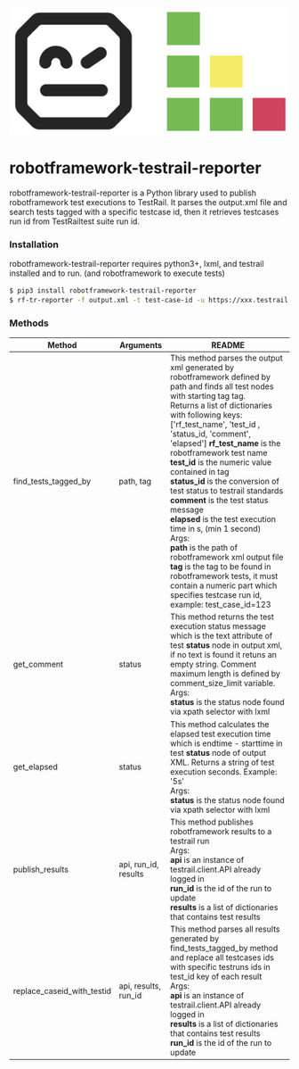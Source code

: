 <img src="https://raw.githubusercontent.com/vincenzo-gasparo/robotframework-testrail-reporter/master/rftr.png" alt="robotframework-testrail-reporter" class="img-fluid">

# robotframework-testrail-reporter

robotframework-testrail-reporter is a Python library used to publish robotframework test executions to TestRail.
It parses the output.xml file and search tests tagged with a specific testcase id, then it retrieves testcases run id from  TestRailtest suite run id.

### Installation

robotframework-testrail-reporter requires python3+, lxml, and testrail installed and  to run. (and robotframework to execute tests)

```sh
$ pip3 install robotframework-testrail-reporter
$ rf-tr-reporter -f output.xml -t test-case-id -u https://xxx.testrail.io/ -e my@email.com -k pwd_or_apikey -r runid
```

### Methods

| Method | Arguments | README |
| ------ | ------ | ------ |
| find_tests_tagged_by | path, tag | This method parses the output xml generated by robotframework defined by path and finds all test nodes with starting tag tag.<br/>Returns a list of dictionaries with following keys: ['rf_test_name', 'test_id , 'status_id, 'comment', 'elapsed']  **rf_test_name** is the robotframework test name <br/> **test_id** is the numeric value contained in tag<br/>**status_id** is the conversion of test status to testrail standards<br/>**comment** is the test status message<br/>**elapsed** is the test execution time in s, (min 1 second)<br/>Args:<br/>**path** is the path of robotframework xml output file<br/>**tag** is the tag to be found in robotframework tests, it must contain a numeric part which specifies testcase run id, example: test_case_id=123 |
| get_comment | status | This method returns the test execution status message which is the text attribute of test **status** node in output xml, if no text is found it retuns an empty string. Comment maximum length is defined by comment_size_limit variable.<br/>Args:<br/>**status** is the status node found via xpath selector with lxml |
| get_elapsed | status | This method calculates the elapsed test execution time which is endtime - starttime in test **status** node of output XML. Returns a string of test execution seconds. Example: '5s'<br/>Args:<br/>**status** is the status node found via xpath selector with lxml |
| publish_results | api, run_id, results | This method publishes robotframework results to a testrail run<br/>Args:<br/>**api** is an instance of testrail.client.API already logged in<br/>**run_id** is the id of the run to update <br/>**results** is a list of dictionaries that contains test results |
| replace_caseid_with_testid | api, results, run_id | This method parses all results generated by find_tests_tagged_by method and replace all testcases ids with specific testruns ids in test_id key of each result<br/>Args:<br/>**api** is an instance of testrail.client.API already logged in<br/>**results** is a list of dictionaries that contains test results<br/>**run_id** is the id of the run to update |

